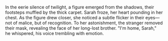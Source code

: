 In the eerie silence of twilight, a figure emerged from the shadows, their footsteps muffled by the thick carpet. Sarah froze, her heart pounding in her chest. As the figure drew closer, she noticed a subtle flicker in their eyes—not of malice, but of recognition. To her astonishment, the stranger removed their mask, revealing the face of her long-lost brother. "I'm home, Sarah," he whispered, his voice trembling with emotion.